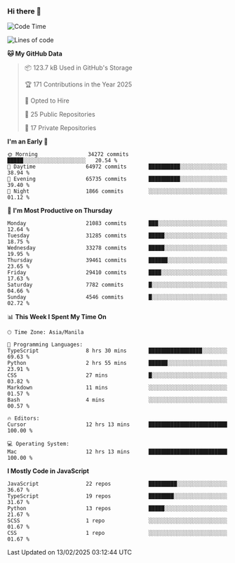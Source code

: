 ### Hi there 👋

<!--START_SECTION:waka-->
![Code Time](http://img.shields.io/badge/Code%20Time-1%2C441%20hrs%2020%20mins-blue)

![Lines of code](https://img.shields.io/badge/From%20Hello%20World%20I%27ve%20Written-63.9%20million%20lines%20of%20code-blue)

**🐱 My GitHub Data** 

> 📦 123.7 kB Used in GitHub's Storage 
 > 
> 🏆 171 Contributions in the Year 2025
 > 
> 💼 Opted to Hire
 > 
> 📜 25 Public Repositories 
 > 
> 🔑 17 Private Repositories 
 > 
**I'm an Early 🐤** 

```text
🌞 Morning                34272 commits       █████░░░░░░░░░░░░░░░░░░░░   20.54 % 
🌆 Daytime                64972 commits       ██████████░░░░░░░░░░░░░░░   38.94 % 
🌃 Evening                65735 commits       ██████████░░░░░░░░░░░░░░░   39.40 % 
🌙 Night                  1866 commits        ░░░░░░░░░░░░░░░░░░░░░░░░░   01.12 % 
```
📅 **I'm Most Productive on Thursday** 

```text
Monday                   21083 commits       ███░░░░░░░░░░░░░░░░░░░░░░   12.64 % 
Tuesday                  31285 commits       █████░░░░░░░░░░░░░░░░░░░░   18.75 % 
Wednesday                33278 commits       █████░░░░░░░░░░░░░░░░░░░░   19.95 % 
Thursday                 39461 commits       ██████░░░░░░░░░░░░░░░░░░░   23.65 % 
Friday                   29410 commits       ████░░░░░░░░░░░░░░░░░░░░░   17.63 % 
Saturday                 7782 commits        █░░░░░░░░░░░░░░░░░░░░░░░░   04.66 % 
Sunday                   4546 commits        █░░░░░░░░░░░░░░░░░░░░░░░░   02.72 % 
```


📊 **This Week I Spent My Time On** 

```text
🕑︎ Time Zone: Asia/Manila

💬 Programming Languages: 
TypeScript               8 hrs 30 mins       █████████████████░░░░░░░░   69.63 % 
Python                   2 hrs 55 mins       ██████░░░░░░░░░░░░░░░░░░░   23.91 % 
CSS                      27 mins             █░░░░░░░░░░░░░░░░░░░░░░░░   03.82 % 
Markdown                 11 mins             ░░░░░░░░░░░░░░░░░░░░░░░░░   01.57 % 
Bash                     4 mins              ░░░░░░░░░░░░░░░░░░░░░░░░░   00.57 % 

🔥 Editors: 
Cursor                   12 hrs 13 mins      █████████████████████████   100.00 % 

💻 Operating System: 
Mac                      12 hrs 13 mins      █████████████████████████   100.00 % 
```

**I Mostly Code in JavaScript** 

```text
JavaScript               22 repos            █████████░░░░░░░░░░░░░░░░   36.67 % 
TypeScript               19 repos            ████████░░░░░░░░░░░░░░░░░   31.67 % 
Python                   13 repos            █████░░░░░░░░░░░░░░░░░░░░   21.67 % 
SCSS                     1 repo              ░░░░░░░░░░░░░░░░░░░░░░░░░   01.67 % 
CSS                      1 repo              ░░░░░░░░░░░░░░░░░░░░░░░░░   01.67 % 
```




 Last Updated on 13/02/2025 03:12:44 UTC
<!--END_SECTION:waka-->

